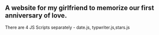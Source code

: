 ## A website for my girlfriend to memorize our first anniversary of love.


There are 4 JS Scripts separately - date.js, typwriter.js,stars.js
